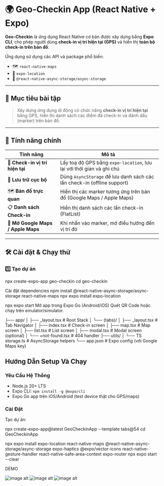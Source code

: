 # 🌍 Geo-Checkin App (React Native + Expo)

**Geo-Checkin** là ứng dụng React Native cơ bản được xây dựng bằng **Expo CLI**, cho phép người dùng **check-in vị trí hiện tại (GPS)** và hiển thị **toàn bộ check-in trên bản đồ**.

Ứng dụng sử dụng các API và package phổ biến:
- 🗺️ `react-native-maps`
- 📍 `expo-location`
- 💾 `@react-native-async-storage/async-storage`

---

## 🚀 Mục tiêu bài tập

> Xây dựng ứng dụng di động có chức năng **check-in vị trí hiện tại** bằng GPS, hiển thị danh sách các điểm đã check-in và đánh dấu (marker) trên bản đồ.

---

## 🧩 Tính năng chính

| Tính năng | Mô tả |
|------------|-------|
| 📍 **Check-in vị trí hiện tại** | Lấy toạ độ GPS bằng `expo-location`, lưu lại với thời gian và ghi chú |
| 💾 **Lưu trữ cục bộ** | Dùng `AsyncStorage` để lưu danh sách các lần check-in (offline support) |
| 🗺️ **Bản đồ trực quan** | Hiển thị các marker tương ứng trên bản đồ (Google Maps / Apple Maps) |
| 📋 **Danh sách Check-in** | Hiển thị danh sách các lần check-in (FlatList) |
| 🔗 **Mở Google Maps / Apple Maps** | Khi nhấn vào marker, mở điều hướng đến vị trí đó |

---

## 🛠️ Cài đặt & Chạy thử

### 1️⃣ Tạo dự án

npx create-expo-app geo-checkin
cd geo-checkin

Cài đặt dependencies
npm install @react-native-async-storage/async-storage react-native-maps
npx expo install expo-location

npx expo start
Mở app trong Expo Go (Android/iOS)
Quét QR Code hoặc chạy trên emulator/simulator.

├── app/
│   ├── _layout.tsx              # Root Stack
│   └── (tabs)/
│       ├── _layout.tsx          # Tab Navigator
│       ├── index.tsx            # Check-in screen
│       ├── map.tsx              # Map screen
│       ├── list.tsx             # List screen
│       ├── modal.tsx            # Modal screen (optional)
│       └── +not-found.tsx       # 404 handler
├── utils/
│   └── TS storage.ts            # AsyncStorage helpers
└── app.json                     # Expo config (với Google Maps key)


## Hướng Dẫn Setup Và Chạy
### Yêu Cầu Hệ Thống
- Node.js 20+ LTS
- Expo CLI: `npm install -g @expo/cli`
- Expo Go app trên iOS/Android (test device thật cho GPS/maps)

### Cài Đặt
 Tạo dự án:

   npx create-expo-app@latest GeoCheckinApp --template tabs@54
   cd GeoCheckinApp

npx expo install expo-location react-native-maps @react-native-async-storage/async-storage expo-haptics @expo/vector-icons react-native-gesture-handler react-native-safe-area-context expo-router
npx expo start --clear

DEMO

![image alt](https://github.com/diemnv22git-cpu/Geo-Checkin/blob/919e96cf5cc643510ef5cf34b3a59b33b61b4526/image-3.png)
![image alt](https://github.com/diemnv22git-cpu/Geo-Checkin/blob/919e96cf5cc643510ef5cf34b3a59b33b61b4526/image-2.png)
![image alt](https://github.com/diemnv22git-cpu/Geo-Checkin/blob/919e96cf5cc643510ef5cf34b3a59b33b61b4526/image-1.png)
